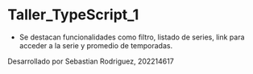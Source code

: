 # Taller_TypeScript_1
- Se destacan funcionalidades como filtro, listado de series, link para acceder a la serie y promedio de temporadas.

Desarrollado por Sebastian Rodriguez, 202214617
